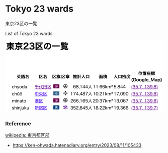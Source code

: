 Tokyo 23 wards
===============

東京23区の一覧

List of Tokyo 23 wards

![tokyo 23 wards](https://github.com/ohwada/World_Countries/blob/main/japan_municipaliy/tokyo_23_wards/screenshots/tokyo_23_wards_list.png)


### Reference

[wikipedia: 東京都区部](https://ja.wikipedia.org/wiki/%E6%9D%B1%E4%BA%AC%E9%83%BD%E5%8C%BA%E9%83%A8)
- https://ken-ohwada.hatenadiary.org/entry/2023/08/11/105433

